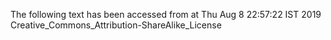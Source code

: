 The following text has been accessed from at Thu Aug 8 22:57:22 IST 2019
Creative_Commons_Attribution-ShareAlike_License

